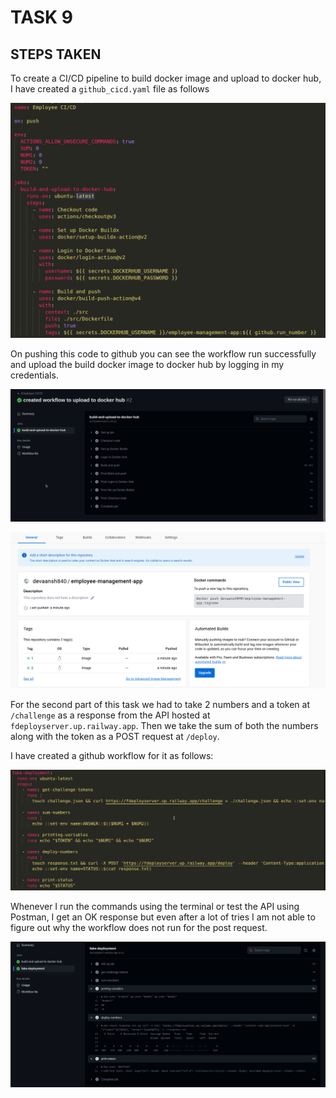 # TASK 9

## STEPS TAKEN

To create a CI/CD pipeline to build docker image and upload to docker hub, I have created a `github_cicd.yaml` file as follows

![](/ss/file.png)

On pushing this code to github you can see the workflow run successfully and upload the build docker image to docker hub by logging in my credentials.

![](/ss/workflow.png)

![](/ss/dockerhub.png)

For the second part of this task we had to take 2 numbers and a token at `/challenge` as a response from the API hosted at `fdeployserver.up.railway.app`. Then we take the sum of both the numbers along with the token as a POST request at `/deploy`.

I have created a github workflow for it as follows:

![](/ss/deployserver.png)

Whenever I run the commands using the terminal or test the API using Postman, I get an OK response but even after a lot of tries I am not able to figure out why the workflow does not run for the post request.

![](/ss/github.png)